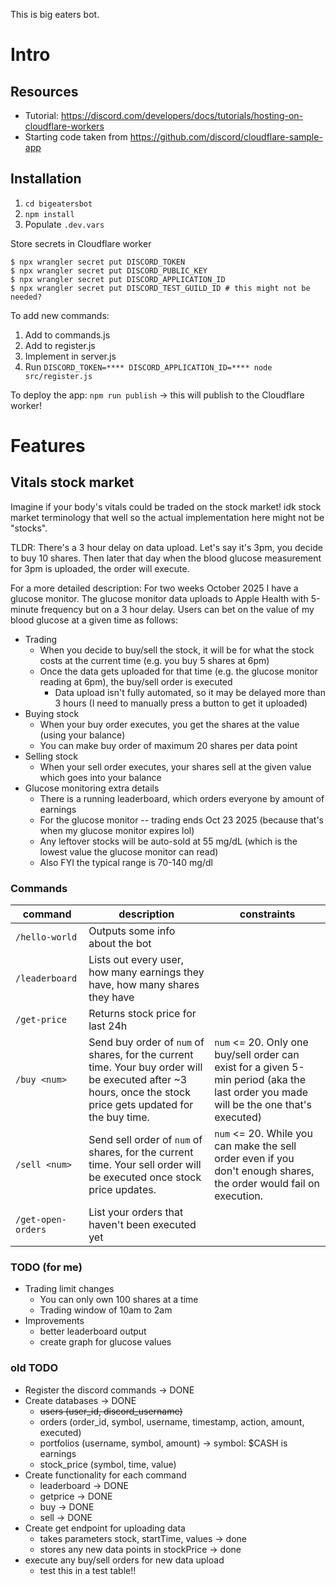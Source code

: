 This is big eaters bot.

# Intro
## Resources
- Tutorial: https://discord.com/developers/docs/tutorials/hosting-on-cloudflare-workers
- Starting code taken from https://github.com/discord/cloudflare-sample-app

## Installation
1. `cd bigeatersbot`
2. `npm install`
3. Populate `.dev.vars`

Store secrets in Cloudflare worker
```
$ npx wrangler secret put DISCORD_TOKEN
$ npx wrangler secret put DISCORD_PUBLIC_KEY
$ npx wrangler secret put DISCORD_APPLICATION_ID
$ npx wrangler secret put DISCORD_TEST_GUILD_ID # this might not be needed?
```

To add new commands:
1. Add to commands.js
2. Add to register.js
3. Implement in server.js
4. Run `DISCORD_TOKEN=**** DISCORD_APPLICATION_ID=**** node src/register.js`

To deploy the app:
`npm run publish` -> this will publish to the Cloudflare worker!

# Features
## Vitals stock market
Imagine if your body's vitals could be traded on the stock market! idk stock market terminology that well so the actual implementation here might not be "stocks".

TLDR: There's a 3 hour delay on data upload. Let's say it's 3pm, you decide to buy 10 shares. Then later that day when the blood glucose measurement for 3pm is uploaded, the order will execute.

For a more detailed description: For two weeks October 2025 I have a glucose monitor. The glucose monitor data uploads to Apple Health with 5-minute frequency but on a 3 hour delay. Users can bet on the value of my blood glucose at a given time as follows:
- Trading
    - When you decide to buy/sell the stock, it will be for what the stock costs at the current time (e.g. you buy 5 shares at 6pm)
    - Once the data gets uploaded for that time (e.g. the glucose monitor reading at 6pm), the buy/sell order is executed
        - Data upload isn't fully automated, so it may be delayed more than 3 hours (I need to manually press a button to get it uploaded)
- Buying stock
    - When your buy order executes, you get the shares at the value (using your balance)
    - You can make buy order of maximum 20 shares per data point
- Selling stock
    - When your sell order executes, your shares sell at the given value which goes into your balance
- Glucose monitoring extra details
    - There is a running leaderboard, which orders everyone by amount of earnings
    - For the glucose monitor -- trading ends Oct 23 2025 (because that's when my glucose monitor expires lol)
    - Any leftover stocks will be auto-sold at 55 mg/dL (which is the lowest value the glucose monitor can read)
    - Also FYI the typical range is 70-140 mg/dl

### Commands
|command|description|constraints|
|-|-|-|
|`/hello-world`|Outputs some info about the bot||
|`/leaderboard`|Lists out every user, how many earnings they have, how many shares they have||
|`/get-price`|Returns stock price for last 24h||
|`/buy <num>`|Send buy order of `num` of shares, for the current time. Your buy order will be executed after ~3 hours, once the stock price gets updated for the buy time.|`num` <= 20. Only one buy/sell order can exist for a given 5-min period (aka the last order you made will be the one that's executed)|
|`/sell <num>`|Send sell order of `num` of shares, for the current time. Your sell order will be executed once stock price updates.|`num` <= 20. While you can make the sell order even if you don't enough shares, the order would fail on execution.|
|`/get-open-orders`|List your orders that haven't been executed yet||

### TODO (for me)
- Trading limit changes
  - You can only own 100 shares at a time
  - Trading window of 10am to 2am
- Improvements
  - better leaderboard output
  - create graph for glucose values

### old TODO
- Register the discord commands -> DONE
- Create databases -> DONE
  - ~~users (user_id, discord_username)~~
  - orders (order_id, symbol, username, timestamp, action, amount, executed)
  - portfolios (username, symbol, amount) -> symbol: $CASH is earnings
  - stock_price (symbol, time, value)
- Create functionality for each command
  - leaderboard -> DONE
  - getprice -> DONE
  - buy -> DONE
  - sell -> DONE
- Create get endpoint for uploading data
  - takes parameters stock, startTime, values -> done
  - stores any new data points in stockPrice -> done
- execute any buy/sell orders for new data upload
  - test this in a test table!!
